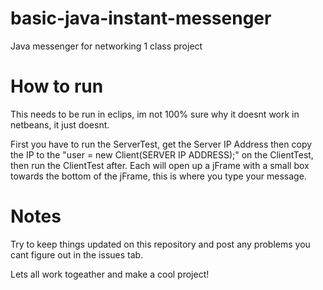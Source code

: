 # basic-java-instant-messenger
Java messenger for networking 1 class project

# How to run
This needs to be run in eclips, im not 100% sure why it doesnt work in netbeans, it just doesnt.

First you have to run the ServerTest, get the Server IP Address then copy the IP to the "user = new Client(SERVER IP ADDRESS);" on the ClientTest, then run the ClientTest after. Each will open up a jFrame with a small box towards the bottom of the jFrame, this is where you type your message.

# Notes
Try to keep things updated on this repository and post any problems you cant figure out in the issues tab.

Lets all work togeather and make a cool project!
